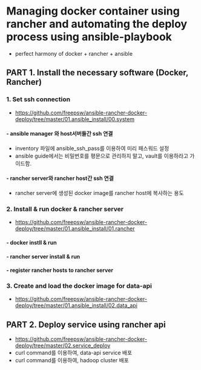 # Managing docker container using rancher and automating the deploy process using ansible-playbook
- perfect harmony of docker + rancher + ansible

## PART 1. Install the necessary software (Docker, Rancher)

### 1. Set ssh connection
- https://github.com/freepsw/ansible-rancher-docker-deploy/tree/master/01.ansible_install/00.system
#### - ansible manager 와 host서버들간 ssh 연결
- inventory 파일에 ansible_ssh_pass를 이용하여 미리 패스워드 설정
- ansible guide에서는 비밀번호를 평문으로 관리하지 말고, vault를 이용하라고 가이드함.

#### - rancher server와 rancher host간 ssh 연결
- rancher server에 생성된 docker image를 rancher host에 복사하는 용도

### 2. Install & run docker & rancher server
- https://github.com/freepsw/ansible-rancher-docker-deploy/tree/master/01.ansible_install/01.rancher
#### - docker instll & run

#### - rancher server install & run

#### - register rancher hosts to rancher server


### 3. Create and load the docker image for data-api
- https://github.com/freepsw/ansible-rancher-docker-deploy/tree/master/01.ansible_install/02.data_api


## PART 2. Deploy service using rancher api
- https://github.com/freepsw/ansible-rancher-docker-deploy/tree/master/02.service_deploy
- curl command를 이용하여, data-api service 배포
- curl command를 이용하여, hadoop cluster 배포
